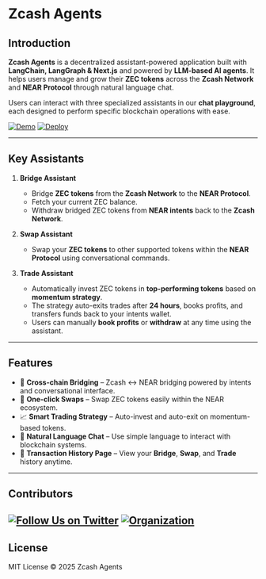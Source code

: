 # Zcash Agents

## Introduction

**Zcash Agents** is a decentralized assistant-powered application built with **LangChain, LangGraph & Next.js** and powered by **LLM-based AI agents**. It helps users manage and grow their **ZEC tokens** across the **Zcash Network** and **NEAR Protocol** through natural language chat.

Users can interact with three specialized assistants in our **chat playground**, each designed to perform specific blockchain operations with ease.

[![Demo](https://img.shields.io/badge/Demo-Visit%20Demo-brightgreen)](https://zcash-agents.vercel.app/)
[![Deploy](https://img.shields.io/badge/Deploy-on%20Vercel-blue)](https://vercel.com/new/clone?repository-url=https://github.com/Teckas-Technologies/zcash-agents)

---

## Key Assistants

1. **Bridge Assistant**  
   - Bridge **ZEC tokens** from the **Zcash Network** to the **NEAR Protocol**.  
   - Fetch your current ZEC balance.  
   - Withdraw bridged ZEC tokens from **NEAR intents** back to the **Zcash Network**.

2. **Swap Assistant**  
   - Swap your **ZEC tokens** to other supported tokens within the **NEAR Protocol** using conversational commands.

3. **Trade Assistant**  
   - Automatically invest ZEC tokens in **top-performing tokens** based on **momentum strategy**.  
   - The strategy auto-exits trades after **24 hours**, books profits, and transfers funds back to your intents wallet.  
   - Users can manually **book profits** or **withdraw** at any time using the assistant.

---

## Features

- :repeat: **Cross-chain Bridging** – Zcash :left_right_arrow: NEAR bridging powered by intents and conversational interface.  
- :currency_exchange: **One-click Swaps** – Swap ZEC tokens easily within the NEAR ecosystem.  
- :chart_with_upwards_trend: **Smart Trading Strategy** – Auto-invest and auto-exit on momentum-based tokens.  
- :speech_balloon: **Natural Language Chat** – Use simple language to interact with blockchain systems.  
- :receipt: **Transaction History Page** – View your **Bridge**, **Swap**, and **Trade** history anytime.

---

## Contributors
[![Follow Us on Twitter](https://img.shields.io/badge/Follow-Teckas%20Technologies-blue?style=social&logo=twitter)](https://x.com/0xteckas)
[![Organization](https://img.shields.io/badge/Powered%20By-Teckas%20Technologies-green)](https://www.teckastechnologies.com/)
---
## License
MIT License © 2025 Zcash Agents